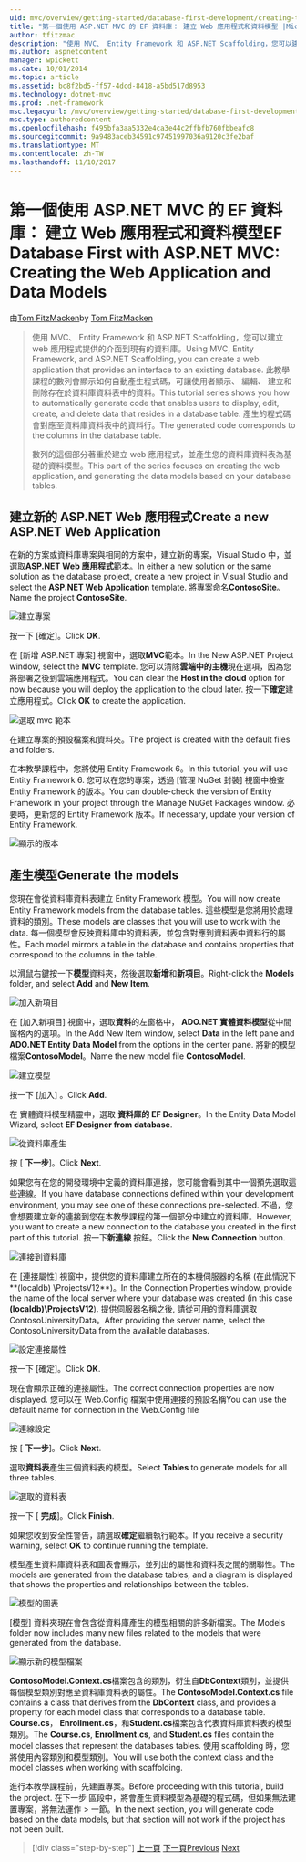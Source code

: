 ```yaml
---
uid: mvc/overview/getting-started/database-first-development/creating-the-web-application
title: "第一個使用 ASP.NET MVC 的 EF 資料庫： 建立 Web 應用程式和資料模型 |Microsoft 文件"
author: tfitzmac
description: "使用 MVC、 Entity Framework 和 ASP.NET Scaffolding，您可以建立 web 應用程式提供的介面到現有的資料庫。 此教學課程里..."
ms.author: aspnetcontent
manager: wpickett
ms.date: 10/01/2014
ms.topic: article
ms.assetid: bc8f2bd5-ff57-4dcd-8418-a5bd517d8953
ms.technology: dotnet-mvc
ms.prod: .net-framework
msc.legacyurl: /mvc/overview/getting-started/database-first-development/creating-the-web-application
msc.type: authoredcontent
ms.openlocfilehash: f495bfa3aa5332e4ca3e44c2ffbfb760fbbeafc8
ms.sourcegitcommit: 9a9483aceb34591c97451997036a9120c3fe2baf
ms.translationtype: MT
ms.contentlocale: zh-TW
ms.lasthandoff: 11/10/2017
---
```

<a name="ef-database-first-with-aspnet-mvc-creating-the-web-application-and-data-models"></a><span data-ttu-id="1b13c-104">第一個使用 ASP.NET MVC 的 EF 資料庫： 建立 Web 應用程式和資料模型</span><span class="sxs-lookup"><span data-stu-id="1b13c-104">EF Database First with ASP.NET MVC: Creating the Web Application and Data Models</span></span>
====================
<span data-ttu-id="1b13c-105">由[Tom FitzMacken](https://github.com/tfitzmac)</span><span class="sxs-lookup"><span data-stu-id="1b13c-105">by [Tom FitzMacken](https://github.com/tfitzmac)</span></span>

> <span data-ttu-id="1b13c-106">使用 MVC、 Entity Framework 和 ASP.NET Scaffolding，您可以建立 web 應用程式提供的介面到現有的資料庫。</span><span class="sxs-lookup"><span data-stu-id="1b13c-106">Using MVC, Entity Framework, and ASP.NET Scaffolding, you can create a web application that provides an interface to an existing database.</span></span> <span data-ttu-id="1b13c-107">此教學課程的數列會顯示如何自動產生程式碼，可讓使用者顯示、 編輯、 建立和刪除存在於資料庫資料表中的資料。</span><span class="sxs-lookup"><span data-stu-id="1b13c-107">This tutorial series shows you how to automatically generate code that enables users to display, edit, create, and delete data that resides in a database table.</span></span> <span data-ttu-id="1b13c-108">產生的程式碼會對應至資料庫資料表中的資料行。</span><span class="sxs-lookup"><span data-stu-id="1b13c-108">The generated code corresponds to the columns in the database table.</span></span>
> 
> <span data-ttu-id="1b13c-109">數列的這個部分著重於建立 web 應用程式，並產生您的資料庫資料表為基礎的資料模型。</span><span class="sxs-lookup"><span data-stu-id="1b13c-109">This part of the series focuses on creating the web application, and generating the data models based on your database tables.</span></span>


## <a name="create-a-new-aspnet-web-application"></a><span data-ttu-id="1b13c-110">建立新的 ASP.NET Web 應用程式</span><span class="sxs-lookup"><span data-stu-id="1b13c-110">Create a new ASP.NET Web Application</span></span>

<span data-ttu-id="1b13c-111">在新的方案或資料庫專案與相同的方案中，建立新的專案，Visual Studio 中，並選取**ASP.NET Web 應用程式**範本。</span><span class="sxs-lookup"><span data-stu-id="1b13c-111">In either a new solution or the same solution as the database project, create a new project in Visual Studio and select the **ASP.NET Web Application** template.</span></span> <span data-ttu-id="1b13c-112">將專案命名**ContosoSite**。</span><span class="sxs-lookup"><span data-stu-id="1b13c-112">Name the project **ContosoSite**.</span></span>

![建立專案](creating-the-web-application/_static/image1.png)

<span data-ttu-id="1b13c-114">按一下 [確定]。</span><span class="sxs-lookup"><span data-stu-id="1b13c-114">Click **OK**.</span></span>

<span data-ttu-id="1b13c-115">在 [新增 ASP.NET 專案] 視窗中，選取**MVC**範本。</span><span class="sxs-lookup"><span data-stu-id="1b13c-115">In the New ASP.NET Project window, select the **MVC** template.</span></span> <span data-ttu-id="1b13c-116">您可以清除**雲端中的主機**現在選項，因為您將部署之後到雲端應用程式。</span><span class="sxs-lookup"><span data-stu-id="1b13c-116">You can clear the **Host in the cloud** option for now because you will deploy the application to the cloud later.</span></span> <span data-ttu-id="1b13c-117">按一下**確定**建立應用程式。</span><span class="sxs-lookup"><span data-stu-id="1b13c-117">Click **OK** to create the application.</span></span>

![選取 mvc 範本](creating-the-web-application/_static/image2.png)

<span data-ttu-id="1b13c-119">在建立專案的預設檔案和資料夾。</span><span class="sxs-lookup"><span data-stu-id="1b13c-119">The project is created with the default files and folders.</span></span>

<span data-ttu-id="1b13c-120">在本教學課程中，您將使用 Entity Framework 6。</span><span class="sxs-lookup"><span data-stu-id="1b13c-120">In this tutorial, you will use Entity Framework 6.</span></span> <span data-ttu-id="1b13c-121">您可以在您的專案，透過 [管理 NuGet 封裝] 視窗中檢查 Entity Framework 的版本。</span><span class="sxs-lookup"><span data-stu-id="1b13c-121">You can double-check the version of Entity Framework in your project through the Manage NuGet Packages window.</span></span> <span data-ttu-id="1b13c-122">必要時，更新您的 Entity Framework 版本。</span><span class="sxs-lookup"><span data-stu-id="1b13c-122">If necessary, update your version of Entity Framework.</span></span>

![顯示的版本](creating-the-web-application/_static/image3.png)

## <a name="generate-the-models"></a><span data-ttu-id="1b13c-124">產生模型</span><span class="sxs-lookup"><span data-stu-id="1b13c-124">Generate the models</span></span>

<span data-ttu-id="1b13c-125">您現在會從資料庫資料表建立 Entity Framework 模型。</span><span class="sxs-lookup"><span data-stu-id="1b13c-125">You will now create Entity Framework models from the database tables.</span></span> <span data-ttu-id="1b13c-126">這些模型是您將用於處理資料的類別。</span><span class="sxs-lookup"><span data-stu-id="1b13c-126">These models are classes that you will use to work with the data.</span></span> <span data-ttu-id="1b13c-127">每一個模型會反映資料庫中的資料表，並包含對應到資料表中資料行的屬性。</span><span class="sxs-lookup"><span data-stu-id="1b13c-127">Each model mirrors a table in the database and contains properties that correspond to the columns in the table.</span></span>

<span data-ttu-id="1b13c-128">以滑鼠右鍵按一下**模型**資料夾，然後選取**新增**和**新項目**。</span><span class="sxs-lookup"><span data-stu-id="1b13c-128">Right-click the **Models** folder, and select **Add** and **New Item**.</span></span>

![加入新項目](creating-the-web-application/_static/image4.png)

<span data-ttu-id="1b13c-130">在 [加入新項目] 視窗中，選取**資料**的左窗格中， **ADO.NET 實體資料模型**從中間窗格內的選項。</span><span class="sxs-lookup"><span data-stu-id="1b13c-130">In the Add New Item window, select **Data** in the left pane and **ADO.NET Entity Data Model** from the options in the center pane.</span></span> <span data-ttu-id="1b13c-131">將新的模型檔案**ContosoModel**。</span><span class="sxs-lookup"><span data-stu-id="1b13c-131">Name the new model file **ContosoModel**.</span></span>

![建立模型](creating-the-web-application/_static/image5.png)

<span data-ttu-id="1b13c-133">按一下 [加入] 。</span><span class="sxs-lookup"><span data-stu-id="1b13c-133">Click **Add**.</span></span>

<span data-ttu-id="1b13c-134">在 實體資料模型精靈中，選取 **資料庫的 EF Designer**。</span><span class="sxs-lookup"><span data-stu-id="1b13c-134">In the Entity Data Model Wizard, select **EF Designer from database**.</span></span>

![從資料庫產生](creating-the-web-application/_static/image6.png)

<span data-ttu-id="1b13c-136">按 [ **下一步**]。</span><span class="sxs-lookup"><span data-stu-id="1b13c-136">Click **Next**.</span></span>

<span data-ttu-id="1b13c-137">如果您有在您的開發環境中定義的資料庫連接，您可能會看到其中一個預先選取這些連線。</span><span class="sxs-lookup"><span data-stu-id="1b13c-137">If you have database connections defined within your development environment, you may see one of these connections pre-selected.</span></span> <span data-ttu-id="1b13c-138">不過，您會想要建立新的連接到您在本教學課程的第一個部分中建立的資料庫。</span><span class="sxs-lookup"><span data-stu-id="1b13c-138">However, you want to create a new connection to the database you created in the first part of this tutorial.</span></span> <span data-ttu-id="1b13c-139">按一下**新連線** 按鈕。</span><span class="sxs-lookup"><span data-stu-id="1b13c-139">Click the **New Connection** button.</span></span>

![連接到資料庫](creating-the-web-application/_static/image7.png)

<span data-ttu-id="1b13c-141">在 [連接屬性] 視窗中，提供您的資料庫建立所在的本機伺服器的名稱 (在此情況下**(localdb) \ProjectsV12**)。</span><span class="sxs-lookup"><span data-stu-id="1b13c-141">In the Connection Properties window, provide the name of the local server where your database was created (in this case **(localdb)\ProjectsV12**).</span></span> <span data-ttu-id="1b13c-142">提供伺服器名稱之後, 請從可用的資料庫選取 ContosoUniversityData。</span><span class="sxs-lookup"><span data-stu-id="1b13c-142">After providing the server name, select the ContosoUniversityData from the available databases.</span></span>

![設定連接屬性](creating-the-web-application/_static/image8.png)

<span data-ttu-id="1b13c-144">按一下 [確定]。</span><span class="sxs-lookup"><span data-stu-id="1b13c-144">Click **OK**.</span></span>

<span data-ttu-id="1b13c-145">現在會顯示正確的連接屬性。</span><span class="sxs-lookup"><span data-stu-id="1b13c-145">The correct connection properties are now displayed.</span></span> <span data-ttu-id="1b13c-146">您可以在 Web.Config 檔案中使用連接的預設名稱</span><span class="sxs-lookup"><span data-stu-id="1b13c-146">You can use the default name for connection in the Web.Config file</span></span>

![連線設定](creating-the-web-application/_static/image9.png)

<span data-ttu-id="1b13c-148">按 [ **下一步**]。</span><span class="sxs-lookup"><span data-stu-id="1b13c-148">Click **Next**.</span></span>

<span data-ttu-id="1b13c-149">選取**資料表**產生三個資料表的模型。</span><span class="sxs-lookup"><span data-stu-id="1b13c-149">Select **Tables** to generate models for all three tables.</span></span>

![選取的資料表](creating-the-web-application/_static/image10.png)

<span data-ttu-id="1b13c-151">按一下 [ **完成**]。</span><span class="sxs-lookup"><span data-stu-id="1b13c-151">Click **Finish**.</span></span>

<span data-ttu-id="1b13c-152">如果您收到安全性警告，請選取**確定**繼續執行範本。</span><span class="sxs-lookup"><span data-stu-id="1b13c-152">If you receive a security warning, select **OK** to continue running the template.</span></span>

<span data-ttu-id="1b13c-153">模型產生資料庫資料表和圖表會顯示，並列出的屬性和資料表之間的關聯性。</span><span class="sxs-lookup"><span data-stu-id="1b13c-153">The models are generated from the database tables, and a diagram is displayed that shows the properties and relationships between the tables.</span></span>

![模型的圖表](creating-the-web-application/_static/image11.png)

<span data-ttu-id="1b13c-155">[模型] 資料夾現在會包含從資料庫產生的模型相關的許多新檔案。</span><span class="sxs-lookup"><span data-stu-id="1b13c-155">The Models folder now includes many new files related to the models that were generated from the database.</span></span>

![顯示新的模型檔案](creating-the-web-application/_static/image12.png)

<span data-ttu-id="1b13c-157">**ContosoModel.Context.cs**檔案包含的類別，衍生自**DbContext**類別，並提供每個模型類別對應至資料庫資料表的屬性。</span><span class="sxs-lookup"><span data-stu-id="1b13c-157">The **ContosoModel.Context.cs** file contains a class that derives from the **DbContext** class, and provides a property for each model class that corresponds to a database table.</span></span> <span data-ttu-id="1b13c-158">**Course.cs**， **Enrollment.cs**，和**Student.cs**檔案包含代表資料庫資料表的模型類別。</span><span class="sxs-lookup"><span data-stu-id="1b13c-158">The **Course.cs**, **Enrollment.cs**, and **Student.cs** files contain the model classes that represent the databases tables.</span></span> <span data-ttu-id="1b13c-159">使用 scaffolding 時，您將使用內容類別和模型類別。</span><span class="sxs-lookup"><span data-stu-id="1b13c-159">You will use both the context class and the model classes when working with scaffolding.</span></span>

<span data-ttu-id="1b13c-160">進行本教學課程前，先建置專案。</span><span class="sxs-lookup"><span data-stu-id="1b13c-160">Before proceeding with this tutorial, build the project.</span></span> <span data-ttu-id="1b13c-161">在下一步 區段中，將會產生資料模型為基礎的程式碼，但如果無法建置專案，將無法運作 > 一節。</span><span class="sxs-lookup"><span data-stu-id="1b13c-161">In the next section, you will generate code based on the data models, but that section will not work if the project has not been built.</span></span>

>[!div class="step-by-step"]
<span data-ttu-id="1b13c-162">[上一頁](setting-up-database.md)
[下一頁](generating-views.md)</span><span class="sxs-lookup"><span data-stu-id="1b13c-162">[Previous](setting-up-database.md)
[Next](generating-views.md)</span></span>
